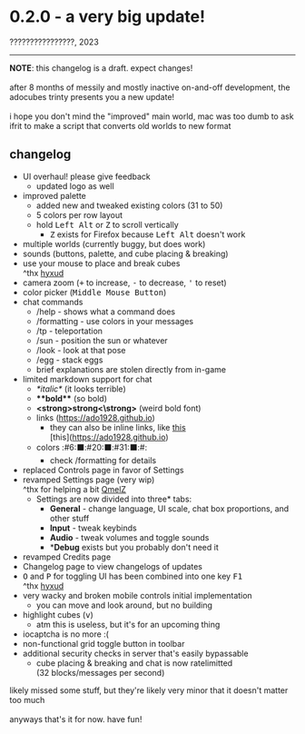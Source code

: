 # 0.2.0 - a very big update!
????????????????, 2023
<hr>
<strong>NOTE</strong>: this changelog is a draft. expect changes!<br>
<br>
after 8 months of messily and mostly inactive on-and-off development, the adocubes trinty presents you a new update!<br>
<br>
i hope you don't mind the "improved" main world, mac was too dumb to ask ifrit to make a script that converts old worlds to new format

## changelog
- UI overhaul! please give feedback
  - updated logo as well
- improved palette
  - added new and tweaked existing colors (31 to 50)
  - 5 colors per row layout
  - hold <kbd>Left Alt</kbd> or <kbd>Z</kbd> to scroll vertically
    - <kbd>Z</kbd> exists for Firefox because <kbd>Left Alt</kbd> doesn't work
- multiple worlds (currently buggy, but does work)
- sounds (buttons, palette, and cube placing & breaking)
- use your mouse to place and break cubes<br>
^thx [hyxud](https://github.com/hyxud)
- camera zoom (<kbd>+</kbd> to increase, <kbd>-</kbd> to decrease, <kbd>'</kbd> to reset)
- color picker (<kbd>Middle Mouse Button</kbd>) 
- chat commands
  - /help - shows what a command does
  - /formatting - use colors in your messages
  - /tp - teleportation
  - /sun - position the sun or whatever
  - /look - look at that pose
  - /egg - stack eggs
  - brief explanations are stolen directly from in-game
- limited markdown support for chat
  - *\*italic\** (it looks terrible)
  - **\*\*bold\*\*** (so bold)
  - <strong>\<strong\>strong\<\\strong\></strong> (weird bold font)
  - links (https://ado1928.github.io)
	- they can also be inline links, like [this](https://ado1928.github.io)<br>
	\[this\](https://ado1928.github.io)
  - colors :#6:⬛:#20:⬛:#31:⬛:#:
    - check /formatting for details
- replaced Controls page in favor of Settings
- revamped Settings page (very wip)<br>
^thx for helping a bit [QmelZ](https://github.com/QmelZ/)
  - Settings are now divided into three* tabs:
    - **General** - change language, UI scale, chat box proportions, and other stuff
    - **Input** - tweak keybinds
    - **Audio** - tweak volumes and toggle sounds
    - \***Debug** exists but you probably don't need it
- revamped Credits page
- Changelog page to view changelogs of updates
- <kbd>O</kbd> and <kbd>P</kbd> for toggling UI has been combined into one key <kbd>F1</kbd><br>
^thx [hyxud](https://github.com/hyxud)
- very wacky and broken mobile controls initial implementation
  - you can move and look around, but no building
- highlight cubes (<kbd>v</kbd>)
    - atm this is useless, but it's for an upcoming thing
- iocaptcha is no more :(
- non-functional grid toggle button in toolbar
- additional security checks in server that's easily bypassable
  - cube placing & breaking and chat is now ratelimitted<br>
  (32 blocks/messages per second)

likely missed some stuff, but they're likely very minor that it doesn't matter too much<br>
<br>
anyways that's it for now. have fun!